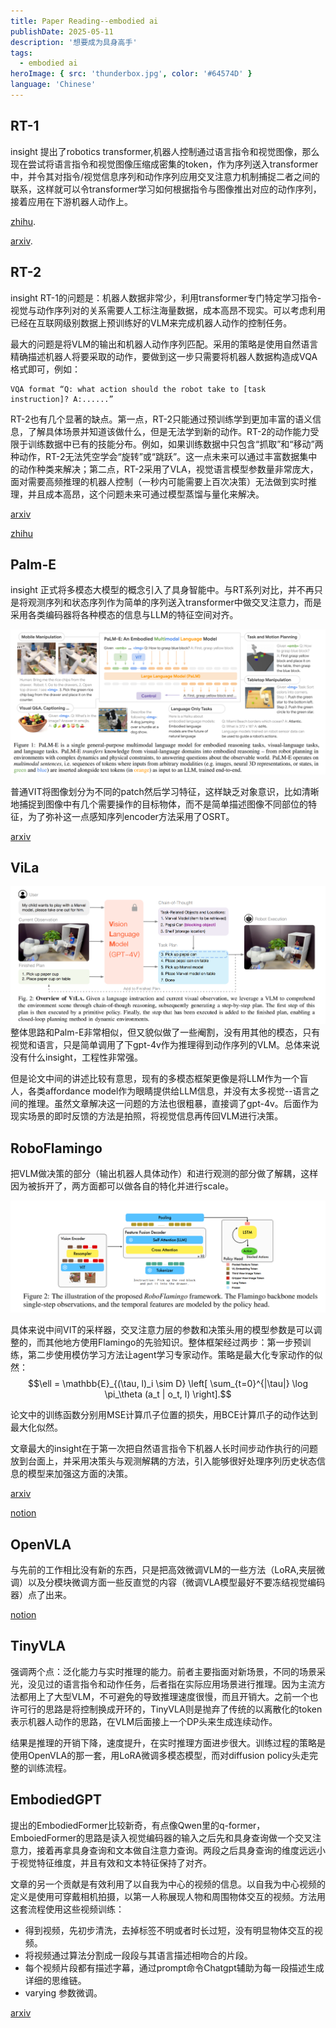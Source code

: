```yaml
---
title: Paper Reading--embodied ai
publishDate: 2025-05-11
description: '想要成为具身高手'
tags:
  - embodied ai
heroImage: { src: 'thunderbox.jpg', color: '#64574D' }
language: 'Chinese'
---
```


## RT-1
insight
提出了robotics transformer,机器人控制通过语言指令和视觉图像，那么现在尝试将语言指令和视觉图像压缩成密集的token，作为序列送入transformer中，并令其对指令/视觉信息序列和动作序列应用交叉注意力机制捕捉二者之间的联系，这样就可以令transformer学习如何根据指令与图像推出对应的动作序列，接着应用在下游机器人动作上。


[zhihu](https://zhuanlan.zhihu.com/p/675317460).

[arxiv](https://arxiv.org/abs/2212.06817).

## RT-2
insight
RT-1的问题是：机器人数据非常少，利用transformer专门特定学习指令-视觉与动作序列对的关系需要人工标注海量数据，成本高昂不现实。可以考虑利用已经在互联网级别数据上预训练好的VLM来完成机器人动作的控制任务。

最大的问题是将VLM的输出和机器人动作序列匹配。采用的策略是使用自然语言精确描述机器人将要采取的动作，要做到这一步只需要将机器人数据构造成VQA格式即可，例如：

```
VQA format “Q: what action should the robot take to [task instruction]? A:......”
```

RT-2也有几个显著的缺点。第一点，RT-2只能通过预训练学到更加丰富的语义信息，了解具体场景并知道该做什么，但是无法学到新的动作。RT-2的动作能力受限于训练数据中已有的技能分布。例如，如果训练数据中只包含“抓取”和“移动”两种动作，RT-2无法凭空学会“旋转”或“跳跃”。这一点未来可以通过丰富数据集中的动作种类来解决；第二点，RT-2采用了VLA，视觉语言模型参数量非常庞大，面对需要高频推理的机器人控制（一秒内可能需要上百次决策）无法做到实时推理，并且成本高昂，这个问题未来可通过模型蒸馏与量化来解决。

[arxiv](https://arxiv.org/abs/2307.15818)

[zhihu](https://zhuanlan.zhihu.com/p/668907606)

## Palm-E
insight
正式将多模态大模型的概念引入了具身智能中。与RT系列对比，并不再只是将观测序列和状态序列作为简单的序列送入transformer中做交叉注意力，而是采用各类编码器将各种模态的信息与LLM的特征空间对齐。

![alt text](palme.png)

普通VIT将图像划分为不同的patch然后学习特征，这样缺乏对象意识，比如清晰地捕捉到图像中有几个需要操作的目标物体，而不是简单描述图像不同部位的特征，为了弥补这一点感知序列encoder方法采用了OSRT。

[arxiv](https://arxiv.org/abs/2303.03378)

## ViLa

![alt text](vila.png)
整体思路和Palm-E非常相似，但又貌似做了一些阉割，没有用其他的模态，只有视觉和语言，只是简单调用了下gpt-4v作为推理得到动作序列的VLM。总体来说没有什么insight，工程性非常强。

但是论文中间的讲述比较有意思，现有的多模态框架更像是将LLM作为一个盲人，各类affordance model作为眼睛提供给LLM信息，并没有太多视觉--语言之间的推理。虽然文章解决这一问题的方法也很粗暴，直接调了gpt-4v。后面作为现实场景的即时反馈的方法是拍照，将视觉信息再传回VLM进行决策。

## RoboFlamingo
把VLM做决策的部分（输出机器人具体动作）和进行观测的部分做了解耦，这样因为被拆开了，两方面都可以做各自的特化并进行scale。

![alt](RoboFlamingo.png)

具体来说中间VIT的采样器，交叉注意力层的参数和决策头用的模型参数是可以调整的，而其他地方使用Flamingo的先验知识。整体框架经过两步：第一步预训练，第二步使用模仿学习方法让agent学习专家动作。策略是最大化专家动作的似然：
$$\ell = \mathbb{E}_{(\tau, l)_i \sim D} \left[ \sum_{t=0}^{|\tau|} \log \pi_\theta (a_t | o_t, l) \right].$$

论文中的训练函数分别用MSE计算爪子位置的损失，用BCE计算爪子的动作达到最大化似然。

文章最大的insight在于第一次把自然语言指令下机器人长时间步动作执行的问题放到台面上，并采用决策头与观测解耦的方法，引入能够很好处理序列历史状态信息的模型来加强这方面的决策。

[arxiv](https://arxiv.org/abs/2311.01378)

[notion](https://www.notion.so/RoboFlamingo-1c2c4bccb03b806abfb6f187ce5b1cc7)

## OpenVLA

与先前的工作相比没有新的东西，只是把高效微调VLM的一些方法（LoRA,夹层微调）以及分模块微调方面一些反直觉的内容（微调VLA模型最好不要冻结视觉编码器）点了出来。

[notion](https://www.notion.so/OpenVLA-1c2c4bccb03b80f9a149c74ec505c410)

## TinyVLA

强调两个点：泛化能力与实时推理的能力。前者主要指面对新场景，不同的场景采光，没见过的语言指令和动作任务，后者指在实际应用场景进行推理。因为主流方法都用上了大型VLM，不可避免的导致推理速度很慢，而且开销大。之前一个也许可行的思路是将控制换成开环的，TinyVLA则是抛弃了传统的以离散化的token表示机器人动作的思路，在VLM后面接上一个DP头来生成连续动作。

结果是推理的开销下降，速度提升，在实时推理方面进步很大。训练过程的策略是使用OpenVLA的那一套，用LoRA微调多模态模型，而对diffusion policy头走完整的训练流程。

## EmbodiedGPT

提出的EmbodiedFormer比较新奇，有点像Qwen里的q-former，EmboiedFormer的思路是读入视觉编码器的输入之后先和具身查询做一个交叉注意力，接着再拿具身查询和文本做自注意力查询。两段之后具身查询的维度远远小于视觉特征维度，并且有效和文本特征保持了对齐。

文章的另一个贡献是有效利用了以自我为中心的视频的信息。以自我为中心视频的定义是使用可穿戴相机拍摄，以第一人称展现人物和周围物体交互的视频。方法用这套流程使用这些视频训练：
- 得到视频，先初步清洗，去掉标签不明或者时长过短，没有明显物体交互的视频。
- 将视频通过算法分割成一段段与其语言描述相吻合的片段。
- 每个视频片段都有描述字幕，通过prompt命令Chatgpt辅助为每一段描述生成详细的思维链。
- varying 参数微调。

[arxiv](https://arxiv.org/abs/2305.15021)